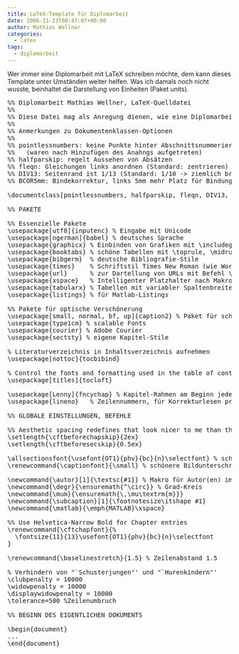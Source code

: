 ```yaml
---
title: LaTeX-Template für Diplomarbeit
date: 2006-11-23T00:47:07+00:00
author: Mathias Wellner
categories:
  - latex
tags:
  - diplomarbeit
---
```

Wer immer eine Diplomarbeit mit LaTeX schreiben möchte, dem kann dieses Template unter Umständen weiter helfen. Was ich damals noch nicht wusste, beinhaltet die Darstellung von Einheiten (Paket units). 
<!--more-->

<pre>%% Diplomarbeit Mathias Wellner, LaTeX-Quelldatei
%%
%% Diese Datei mag als Anregung dienen, wie eine Diplomarbeit aussehen kann.
%%
%% Anmerkungen zu Dokumentenklassen-Optionen
%%
%% pointlessnumbers: keine Punkte hinter Abschnittsnummerierung
%%   (waren nach Hinzufügen des Anahngs aufgetreten)
%% halfparskip: regelt Aussehen von Absätzen
%% fleqn: Gleichungen links anordnen (Standard: zentrieren)
%% DIV13: Seitenrand ist 1/13 (Standard: 1/10 -&gt; ziemlich breit)
%% BCOR5mm: Bindekorrektur, links 5mm mehr Platz für Bindung

\documentclass[pointlessnumbers, halfparskip, fleqn, DIV13, BCOR5mm]{scrreprt}

%% PAKETE

%% Essenzielle Pakete
\usepackage[utf8]{inputenc} % Eingabe mit Unicode
\usepackage[ngerman]{babel} % deutsches Sprache
\usepackage{graphicx} % Einbinden von Grafiken mit \includegraphics
\usepackage{booktabs} % schöne Tabellen mit \toprule, \midrule und \bottomrule
\usepackage{bibgerm}  % deutsche Bibliografie-Stile
\usepackage{times}    % Schriftstil Times New Roman (wie Word)
\usepackage{url}      % zur Dartellung von URLs mit Befehl \url{}
\usepackage{xspace}   % Intelligenter Platzhalter nach Makros
\usepackage{tabularx} % Tabellen mit variabler Spaltenbreite
\usepackage{listings} % für Matlab-Listings

%% Pakete für optische Verschönerung
\usepackage[small, normal, bf, up]{caption2} % Paket für schönere Bildunterschriften
\usepackage{type1cm} % scalable Fonts
\usepackage{courier} % Adobe Courier
\usepackage{sectsty} % eigene Kapitel-Stile

% Literaturverzeichnis in Inhaltsverzeichnis aufnehmen
\usepackage[nottoc]{tocbibind}

% Control the fonts and formatting used in the table of contents.
\usepackage[titles]{tocloft}

\usepackage[Lenny]{fncychap} % Kapitel-Rahmen am Beginn jedes neuen Kapitels
\usepackage{lineno}   % Zeilennummern, für Korrekturlesen praktisch

%% GLOBALE EINSTELLUNGEN, BEFEHLE

%% Aesthetic spacing redefines that look nicer to me than the defaults.
\setlength{\cftbeforechapskip}{2ex}
\setlength{\cftbeforesecskip}{0.5ex}

\allsectionsfont{\usefont{OT1}{phv}{bc}{n}\selectfont} % schmalere Kapitelüberschriften
\renewcommand{\captionfont}{\small} % schönere Bildunterschriften

\newcommand{\autor}[1]{\textsc{#1}} % Makro für Autor(en) im Fließtext
\newcommand{\degr}{\ensuremath{^\circ}} % Grad-Kreis
\newcommand{\mum}{\ensuremath{\,\mu\textrm{m}}}
\newcommand{\subcaption}[1]{\footnotesize\itshape #1}
\newcommand{\matlab}{\emph{MATLAB}\xspace}

%% Use Helvetica-Narrow Bold for Chapter entries
\renewcommand{\cftchapfont}{%
  \fontsize{11}{13}\usefont{OT1}{phv}{bc}{n}\selectfont
}

\renewcommand{\baselinestretch}{1.5} % Zeilenabstand 1.5

% Verhindern von "`Schusterjungen"' und "`Hurenkindern"'
\clubpenalty = 10000
\widowpenalty = 10000
\displaywidowpenalty = 10000
\tolerance=500 %Zeilenumbruch

%% BEGINN DES EIGENTLICHEN DOKUMENTS

\begin{document}
...
\end{document}
</pre>
